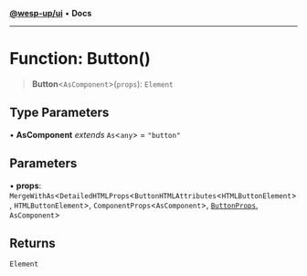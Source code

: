 [**@wesp-up/ui**](../README.md) • **Docs**

---

# Function: Button()

> **Button**\<`AsComponent`\>(`props`): `Element`

## Type Parameters

• **AsComponent** _extends_ `As`\<`any`\> = `"button"`

## Parameters

• **props**: `MergeWithAs`\<`DetailedHTMLProps`\<`ButtonHTMLAttributes`\<`HTMLButtonElement`\>, `HTMLButtonElement`\>, `ComponentProps`\<`AsComponent`\>, [`ButtonProps`](../interfaces/ButtonProps.md), `AsComponent`\>

## Returns

`Element`
